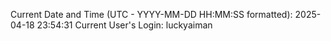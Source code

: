 Current Date and Time (UTC - YYYY-MM-DD HH:MM:SS formatted): 2025-04-18 23:54:31
Current User's Login: luckyaiman
